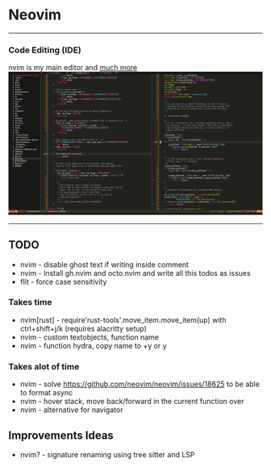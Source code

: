 # Neovim

---

### Code Editing (IDE)
nvim is my main editor and [much more](https://github.com/ofirgall/learn-nvim/blob/master/EverythingEverywhereAllAtOnce.md)
![nvim Screenshot](../../media/nvim/preview.png)

---

## TODO
* nvim - disable ghost text if writing inside comment
* nvim - Install gh.nvim and octo.nvim and write all this todos as issues
* flit - force case sensitivity
### Takes time
* nvim[rust] - require'rust-tools'.move_item.move_item(up) with ctrl+shift+j/k (requires alacritty setup)
* nvim - custom textobjects, function name
* nvim - function hydra, copy name to +y or y
### Takes alot of time
* nvim - solve https://github.com/neovim/neovim/issues/18625 to be able to format async
* nvim - hover stack, move back/forward in the current function over
* nvim - alternative for navigator

## Improvements Ideas
* nvim? - signature renaming using tree sitter and LSP
